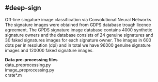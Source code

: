 #deep-sign
-------------------
Off-line singature image classification via Convolutional Neural Networks.
The signature images were obtained from GDPS database trough licence agreement.
The GPDS signature image database contains 4000 synthetic signature owners and
the database consists of 24 genuine signatures and 30 faked signatures images
for each signature owner. The images in 600 dots per in resolution (dpi) and in
total we have 96000 genuine signature images and 120000 faked signature images.

**Data pre-processing files**  
  data_preprocessing.py  
  image_preprocessing.py  
  crate*.m  
